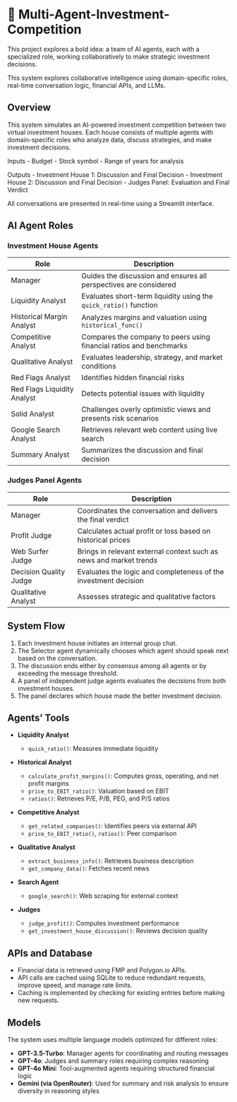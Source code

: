 # 🧠 Multi-Agent-Investment-Competition

This project explores a bold idea: a team of AI agents, each with a specialized role, working collaboratively to make strategic investment decisions.

This system explores collaborative intelligence using domain-specific roles, real-time conversation logic, financial APIs, and LLMs.

## Overview
This system simulates an AI-powered investment competition between two virtual investment houses. Each house consists of multiple agents with domain-specific roles who analyze data, discuss strategies, and make investment decisions.

Inputs
    - Budget
    - Stock symbol
    - Range of years for analysis

Outputs
    - Investment House 1: Discussion and Final Decision
    - Investment House 2: Discussion and Final Decision
    - Judges Panel: Evaluation and Final Verdict

All conversations are presented in real-time using a Streamlit interface.

## AI Agent Roles
### Investment House Agents
| Role | Description |
|------|-------------|
| Manager | Guides the discussion and ensures all perspectives are considered |
| Liquidity Analyst | Evaluates short-term liquidity using the `quick_ratio()` function |
| Historical Margin Analyst | Analyzes margins and valuation using `historical_func()` |
| Competitive Analyst | Compares the company to peers using financial ratios and benchmarks |
| Qualitative Analyst | Evaluates leadership, strategy, and market conditions |
| Red Flags Analyst | Identifies hidden financial risks |
| Red Flags Liquidity Analyst | Detects potential issues with liquidity |
| Solid Analyst | Challenges overly optimistic views and presents risk scenarios |
| Google Search Analyst | Retrieves relevant web content using live search |
| Summary Analyst | Summarizes the discussion and final decision |

### Judges Panel Agents
| Role | Description |
|------|-------------|
| Manager | Coordinates the conversation and delivers the final verdict |
| Profit Judge | Calculates actual profit or loss based on historical prices |
| Web Surfer Judge | Brings in relevant external context such as news and market trends |
| Decision Quality Judge | Evaluates the logic and completeness of the investment decision |
| Qualitative Analyst | Assesses strategic and qualitative factors |

## System Flow
1. Each investment house initiates an internal group chat.
2. The Selector agent dynamically chooses which agent should speak next based on the conversation.
3. The discussion ends either by consensus among all agents or by exceeding the message threshold.
4. A panel of independent judge agents evaluates the decisions from both investment houses.
5. The panel declares which house made the better investment decision.

## Agents’ Tools
- **Liquidity Analyst**
  - `quick_ratio()`: Measures immediate liquidity

- **Historical Analyst**
  - `calculate_profit_margins()`: Computes gross, operating, and net profit margins
  - `price_to_EBIT_ratio()`: Valuation based on EBIT
  - `ratios()`: Retrieves P/E, P/B, PEG, and P/S ratios

- **Competitive Analyst**
  - `get_related_companies()`: Identifies peers via external API
  - `price_to_EBIT_ratio()`, `ratios()`: Peer comparison

- **Qualitative Analyst**
  - `extract_business_info()`: Retrieves business description
  - `get_company_data()`: Fetches recent news

- **Search Agent**
  - `google_search()`: Web scraping for external context

- **Judges**
  - `judge_profit()`: Computes investment performance
  - `get_investment_house_discussion()`: Reviews decision quality

## APIs and Database
- Financial data is retrieved using FMP and Polygon.io APIs.
- API calls are cached using SQLite to reduce redundant requests, improve speed, and manage rate limits.
- Caching is implemented by checking for existing entries before making new requests.

## Models
The system uses multiple language models optimized for different roles:
- **GPT-3.5-Turbo**: Manager agents for coordinating and routing messages
- **GPT-4o**: Judges and summary roles requiring complex reasoning
- **GPT-4o Mini**: Tool-augmented agents requiring structured financial logic
- **Gemini (via OpenRouter)**: Used for summary and risk analysis to ensure diversity in reasoning styles